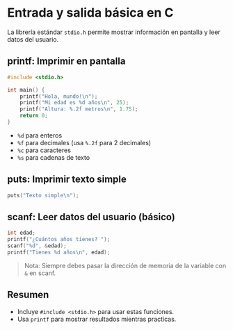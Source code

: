 # Entrada y salida básica en C

La librería estándar `stdio.h` permite mostrar información en pantalla y leer datos del usuario.

## printf: Imprimir en pantalla

```c
#include <stdio.h>

int main() {
    printf("Hola, mundo!\n");
    printf("Mi edad es %d años\n", 25);
    printf("Altura: %.2f metros\n", 1.75);
    return 0;
}
```

- `%d` para enteros
- `%f` para decimales (usa `%.2f` para 2 decimales)
- `%c` para caracteres
- `%s` para cadenas de texto

## puts: Imprimir texto simple

```c
puts("Texto simple\n");
```

## scanf: Leer datos del usuario (básico)

```c
int edad;
printf("¿Cuántos años tienes? ");
scanf("%d", &edad);
printf("Tienes %d años\n", edad);
```

> Nota: Siempre debes pasar la dirección de memoria de la variable con `&` en scanf.

## Resumen

- Incluye `#include <stdio.h>` para usar estas funciones.
- Usa `printf` para mostrar resultados mientras practicas.
